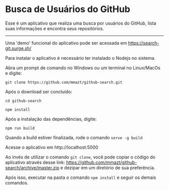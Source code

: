 # Busca de Usuários do GitHub

Esse é um aplicativo que realiza uma busca por usuários do GitHub, lista suas informações e encontra seus repositórios.

---

Uma 'demo' funcional do aplicativo pode ser acessada em https://search-git.surge.sh/


Para instalar o aplicativo é necessário ter instalado o Nodejs no sistema.

Abra um prompt de comando no Windows ou um terminal no Linux/MacOs e digite:

`git clone https://github.com/mmazt/github-search.git`

Após o download ser concluído:

`cd github-search`

`npm install`

Após a instalação das dependências, digite:

`npm run build`

Quando a build estiver finalizada, rode o comando `serve -g build`

Acesse o aplicativo em http://localhost:5000

Ao invés de utilizar o comando `git clone`, você pode copiar o código do aplicativo através desse link: https://github.com/mmazt/github-search/archive/master.zip e dezipar em um diretório de sua preferência. 

Após isso, executar na pasta o comando `npm install` e seguir os demais comandos.

